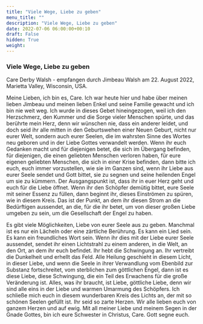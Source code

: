 ```yaml
---
title: "Viele Wege, Liebe zu geben"
menu_title: ""
description: "Viele Wege, Liebe zu geben"
date: 2022-07-06 06:00:00+00:10
draft: False
hidden: True
weight:
---
```

### Viele Wege, Liebe zu geben

Care Derby Walsh - empfangen durch Jimbeau Walsh am 22. August 2022, Marietta Valley, Wisconsin, USA.

Meine Lieben, ich bin es, Care. Ich war heute hier und habe über meinen lieben Jimbeau und meinen lieben Enkel und seine Familie gewacht und ich bin nie weit weg. Ich wurde in dieses Gebet hineingezogen, weil ich den Herzschmerz, den Kummer und die Sorge vieler Menschen spürte, und das berührte mein Herz, denn wir wünschen nie, dass ein anderer leidet, und doch seid ihr alle mitten in den Geburtswehen einer Neuen Geburt, nicht nur eurer Welt, sondern auch eurer Seelen, die im wahrsten Sinne des Wortes neu geboren und in der Liebe Gottes verwandelt werden. Wenn ihr euch Gedanken macht und für diejenigen betet, die sich im Übergang befinden, für diejenigen, die einen geliebten Menschen verloren haben, für eure eigenen geliebten Menschen, die sich in einer Krise befinden, dann bitte ich euch, euch immer vorzustellen, wie sie im Ganzen sind, wenn ihr Liebe aus eurer Seele sendet und Gott bittet, sie zu segnen und seine heilenden Engel um sie zu kümmern. Der Ausgangspunkt ist, dass ihr in euer Herz geht und euch für die Liebe öffnet. Wenn ihr den Schöpfer demütig bittet, eure Seele mit seiner Essenz zu füllen, dann beginnt ihr, dieses Einströmen zu spüren, wie in diesem Kreis. Das ist der Punkt, an dem ihr diesen Strom an die Bedürftigen aussendet, an die, für die ihr betet, um von dieser großen Liebe umgeben zu sein, um die Gesellschaft der Engel zu haben.

Es gibt viele Möglichkeiten, Liebe von eurer Seele aus zu geben. Manchmal ist es nur ein Lächeln oder eine zärtliche Berührung. Es kann ein Lied sein. Es kann ein freundliches Wort sein. Wenn ihr dies mit der Liebe eurer Seele aussendet, sendet ihr einen Lichtstrahl zu einem anderen, in die Welt, an den Ort, an dem ihr euch befindet. Ihr hebt die Schwingung an. Ihr vertreibt die Dunkelheit und erhellt das Feld. Alle Heilung geschieht in diesem Licht, in dieser Liebe, und wenn die Seele in ihrer Verwandlung vom Ebenbild zur Substanz fortschreitet, vom sterblichen zum göttlichen Engel, dann ist es diese Liebe, diese Schwingung, die ein Teil des Erwachens für die große Veränderung ist. Alles, was ihr braucht, ist Liebe, göttliche Liebe, denn wir sind alle eins in der Liebe und warmen Umarmung des Schöpfers. Ich schließe mich euch in diesem wunderbaren Kreis des Lichts an, der mit so schönen Seelen gefüllt ist. Ihr seid so zarte Herzen. Wir alle lieben euch von ganzem Herzen und auf ewig. Mit all meiner Liebe und meinem Segen in der Gnade Gottes, bin ich eure Schwester in Christus, Care. Gott segne euch.